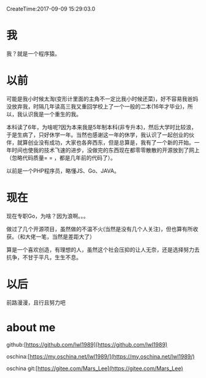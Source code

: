 CreateTime:2017-09-09 15:29:03.0

# 我

我？就是一个程序猿。

# 以前

可能是我小时候太淘(变形计里面的主角不一定比我小时候还菜)，好不容易我爸妈没放弃我，时隔几年读高三我又重回学校上了一个一般的二本(16年才毕业)，所以，我认识我是一个重生的我。

本科读了6年，为啥呢?因为本来我是5年制本科(非专升本)，然后大学时比较浪，于是生病了，只好休学一年。当然也感谢这一年的休学，我认识了一起创业的伙伴，就算创业没有成功，大家也各奔西东，但是总算是，我有了一个新的开始。一年时间也使我的技术飞速的进步，没做完的东西现在都零零散散的开源放到了网上（忽略代码质量= = ，都是几年前的代码了）。

以前是一个PHP程序员，略懂JS、Go、JAVA。

# 现在
现在专职Go，为啥？因为浪啊。。。

做过了几个开源项目，虽然做的不温不火(当然是没有几个人关注)，但也算有所收获。（和大佬一笔，当然是差距大了）

算是一个喜欢创造，有理想的人，虽然这个社会压抑的让人无奈，还是选择努力去抗争，不甘于平凡，生生不息。

# 以后

前路漫漫，且行且努力吧

# about me

github:[https://github.com/lwl1989](https://github.com/lwl1989)

oschina:[https://my.oschina.net/lwl1989/](https://my.oschina.net/lwl1989/)

oschina git:[https://gitee.com/Mars_Lee](https://gitee.com/Mars_Lee)
